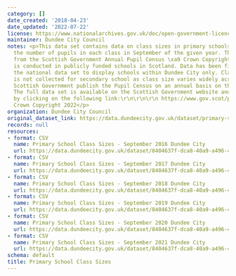 ```yaml
---
category: []
date_created: '2018-04-23'
date_updated: '2022-07-22'
license: https://www.nationalarchives.gov.uk/doc/open-government-licence/version/3/
maintainer: Dundee City Council
notes: <p>This data set contains data on class sizes in primary schools it displays
  the number of pupils in each class in September of the given year. The data is sourced
  from the Scottish Government Annual Pupil Census \xa9 Crown Copyright 2021 which
  is conducted in publicly funded schools in Scotland. Data has been filtered from
  the national data set to display schools within Dundee City only. Class size data
  is not collected for secondary school as class size varies widely across subjects.\r\n\r\nThe
  Scottish Government publish the Pupil Census on an annual basis on their website.
  The full data set is available on the Scottish Government website and can be accessed
  by clicking on the following link:\r\n\r\n\r\n https://www.gov.scot/publications/primary-school-class-sizes/  \xa9
  Crown Copyright 2022</p>
organization: Dundee City Council
original_dataset_link: https://data.dundeecity.gov.uk/dataset/primary-school-class-sizes
records: null
resources:
- format: CSV
  name: Primary School Class Sizes - September 2016 Dundee City
  url: https://data.dundeecity.gov.uk/dataset/8404637f-dca8-40a9-a496-40a8af9720a5/resource/0d6c691e-1b62-4c53-a852-2c840ddbe082/download/scot_gov_primary_class_dundee2016.csv
- format: CSV
  name: Primary School Class Sizes - September 2017 Dundee City
  url: https://data.dundeecity.gov.uk/dataset/8404637f-dca8-40a9-a496-40a8af9720a5/resource/be59e280-7fb6-4141-8aa8-bc6e0c5d41ab/download/scot_gov_primary_class_dundee2017.csv
- format: CSV
  name: Primary School Class Sizes - September 2018 Dundee City
  url: https://data.dundeecity.gov.uk/dataset/8404637f-dca8-40a9-a496-40a8af9720a5/resource/796138b6-ac04-41ca-8b56-7907c7dbf22c/download/scot_gov_primary_class_dundee2018.csv
- format: CSV
  name: Primary School Class Sizes - September 2019 Dundee City
  url: https://data.dundeecity.gov.uk/dataset/8404637f-dca8-40a9-a496-40a8af9720a5/resource/f1756033-4a31-4e1f-9b01-106cd8351bea/download/scot_govt_primary_class_dundee2019.csv
- format: CSV
  name: Primary School Class Sizes - September 2020 Dundee City
  url: https://data.dundeecity.gov.uk/dataset/8404637f-dca8-40a9-a496-40a8af9720a5/resource/10692577-ff57-486f-b0f9-5b3977af8e3d/download/scot_gov_primary_class_dundee2020.csv
- format: CSV
  name: Primary School Class Sizes - September 2021 Dundee City
  url: https://data.dundeecity.gov.uk/dataset/8404637f-dca8-40a9-a496-40a8af9720a5/resource/672d7151-0442-43b5-be5a-59906bd24a3d/download/scot_govt_primary_class_2021.csv
schema: default
title: Primary School Class Sizes
---
```

